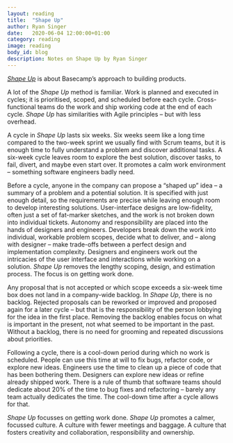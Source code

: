 ```yaml
---
layout: reading
title:  "Shape Up"
author: Ryan Singer
date:   2020-06-04 12:00:00+01:00
category: reading
image: reading
body_id: blog
description: Notes on Shape Up by Ryan Singer
---
```


_[Shape Up](https://basecamp.com/shapeup)_ is about Basecamp’s approach to building products.

A lot of the _Shape Up_ method is familiar. Work is planned and executed in cycles; it is prioritised, scoped, and scheduled before each cycle. Cross-functional teams do the work and ship working code at the end of each cycle. _Shape Up_ has similarities with Agile principles – but with less overhead.

A cycle in _Shape Up_ lasts six weeks. Six weeks seem like a long time compared to the two-week sprint we usually find with Scrum teams, but it is enough time to fully understand a problem and discover additional tasks. A six-week cycle leaves room to explore the best solution, discover tasks, to fail, divert, and maybe even start over. It promotes a calm work environment – something software engineers badly need. 

Before a cycle, anyone in the company can propose a “shaped up” idea – a summary of a problem and a potential solution. It is specified with just enough detail, so the requirements are precise while leaving enough room to develop interesting solutions. User-interface designs are low-fidelity, often just a set of fat-marker sketches, and the work is not broken down into individual tickets.  Autonomy and responsibility are placed into the hands of designers and engineers. Developers break down the work into individual, workable problem scopes, decide what to deliver, and – along with designer – make trade-offs between a perfect design and implementation complexity. Designers and engineers work out the intricacies of the user interface and interactions while working on a solution. _Shape Up_ removes the lengthy scoping, design, and estimation process. The focus is on getting work done.

Any proposal that is not accepted or which scope exceeds a six-week time box does not land in a company-wide backlog. In _Shape Up_, there is no backlog. Rejected proposals can be reworked or improved and proposed again for a later cycle – but that is the responsibility of the person lobbying for the idea in the first place. Removing the backlog enables focus on what is important in the present, not what seemed to be important in the past. Without a backlog, there is no need for grooming and repeated discussions about priorities. 

Following a cycle, there is a cool-down period during which no work is scheduled. People can use this time at will to fix bugs, refactor code, or explore new ideas. Engineers use the time to clean up a piece of code that has been bothering them. Designers can explore new ideas or refine already shipped work. There is a rule of thumb that software teams should dedicate about 20% of the time to bug fixes and refactoring – barely any team actually dedicates the time. The cool-down time after a cycle allows for that. 

_Shape Up_ focusses on getting work done. _Shape Up_ promotes a calmer, focussed culture. A culture with fewer meetings and baggage. A culture that fosters creativity and collaboration, responsibility and ownership. 
